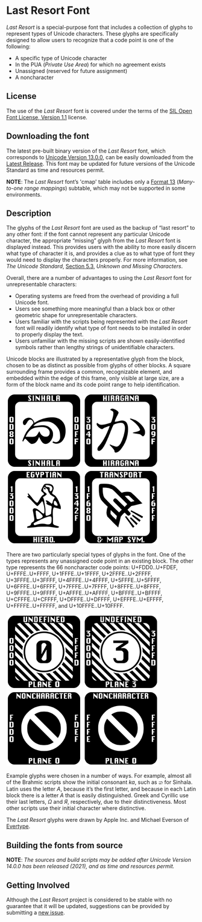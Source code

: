 # Last Resort Font

*Last Resort* is a special-purpose font that includes a collection of glyphs to represent types of Unicode characters. These glyphs are specifically designed to allow users to recognize that a code point is one of the following:

* A specific type of Unicode character
* In the PUA (*Private Use Area*) for which no agreement exists
* Unassigned (reserved for future assignment)
* A noncharacter

## License

The use of the *Last Resort* font is covered under the terms of the [SIL Open Font License, Version 1.1](https://scripts.sil.org/OFL) license. 

## Downloading the font

The latest pre-built binary version of the *Last Resort* font, which corresponds to [Unicode Version 13.0.0](https://www.unicode.org/versions/Unicode13.0.0/), can be easily downloaded from the [Latest Release](https://github.com/unicode-org/last-resort-font/releases/latest/). This font may be updated for future versions of the Unicode Standard as time and resources permit.

**NOTE**: The *Last Resort* font’s 'cmap' table includes only a [Format 13](https://docs.microsoft.com/en-us/typography/opentype/spec/cmap#format-13-many-to-one-range-mappings) (*Many-to-one range mappings*) subtable, which may not be supported in some environments.

## Description

The glyphs of the *Last Resort* font are used as the backup of “last resort” to any other font: if the font cannot represent any particular Unicode character, the appropriate “missing” glyph from the *Last Resort* font is displayed instead. This provides users with the ability to more easily discern what type of character it is, and provides a clue as to what type of font they would need to display the characters properly. For more information, see *The Unicode Standard*, [Section 5.3](https://www.unicode.org/versions/Unicode13.0.0/ch05.pdf#G7730), *Unknown and Missing Characters*.

Overall, there are a number of advantages to using the *Last Resort* font for unrepresentable characters:

* Operating systems are freed from the overhead of providing a full Unicode font.
* Users see something more meaningful than a black box or other geometric shape for unrepresentable characters.
* Users familiar with the scripts being represented with the *Last Resort* font will readily identify what type of font needs to be installed in order to properly display the text.
* Users unfamiliar with the missing scripts are shown easily-identified symbols rather than lengthy strings of unidentifiable characters.

Unicode blocks are illustrated by a representative glyph from the block, chosen to be as distinct as possible from glyphs of other blocks. A square surrounding frame provides a common, recognizable element, and embedded within the edge of this frame, only visible at large size, are a form of the block name and its code point range to help identification.

![Sinhala](./images/LRSinhala.gif)&nbsp;![Hiragana](./images/LRHiragana.gif)&nbsp;![EgyptianHieroglyphs](./images/LREgyptianHieroglyphs.gif)&nbsp;![TransportMapSymbol](./images/LRTransportMapSymbols.gif)

There are two particularly special types of glyphs in the font. One of the types represents any unassigned code point in an existing block. The other type represents the 66 noncharacter code points: U+FDD0..U+FDEF, U+FFFE..U+FFFF, U+1FFFE..U+1FFFF, U+2FFFE..U+2FFFF, U+3FFFE..U+3FFFF, U+4FFFE..U+4FFFF, U+5FFFE..U+5FFFF, U+6FFFE..U+6FFFF, U+7FFFE..U+7FFFF, U+8FFFE..U+8FFFF, U+9FFFE..U+9FFFF, U+AFFFE..U+AFFFF, U+BFFFE..U+BFFFF, U+CFFFE..U+CFFFF, U+DFFFE..U+DFFFF, U+EFFFE..U+EFFFF, U+FFFFE..U+FFFFF, and U+10FFFE..U+10FFFF.

![UndefinedBMP](./images/LRUndefinedBMP.gif)&nbsp;![UndefinedPlane3](./images/LRUndefinedPlane3.gif)&nbsp;![NoncharacterBMP1](./images/LRNoncharacterBMP1.gif)&nbsp;![NoncharacterBMP2](./images/LRNoncharacterBMP2.gif)

Example glyphs were chosen in a number of ways. For example, almost all of the Brahmic scripts show the initial consonant *ka*, such as ක for Sinhala. Latin uses the letter *A*, because it’s the first letter, and because in each Latin block there is a letter *A* that is easily distinguished. Greek and Cyrillic use their last letters, *Ω* and *Я*, respectively, due to their distinctiveness. Most other scripts use their initial character where distinctive.

The *Last Resort* glyphs were drawn by Apple Inc. and Michael Everson of [Evertype](https://www.evertype.com/).

## Building the fonts from source

**NOTE**: *The sources and build scripts may be added after Unicode Version 14.0.0 has been released (2021), and as time and resources permit.*

## Getting Involved

Although the *Last Resort* project is considered to be stable with no guarantee that it will be updated, suggestions can be provided by submitting a [new issue](https://github.com/unicode-org/last-resort-font/issues/new).
